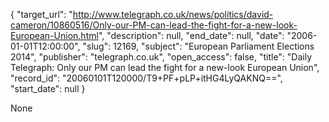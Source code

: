 {
  "target_url": "http://www.telegraph.co.uk/news/politics/david-cameron/10860516/Only-our-PM-can-lead-the-fight-for-a-new-look-European-Union.html", 
  "description": null, 
  "end_date": null, 
  "date": "2006-01-01T12:00:00", 
  "slug": 12169, 
  "subject": "European Parliament Elections 2014", 
  "publisher": "telegraph.co.uk", 
  "open_access": false, 
  "title": "Daily Telegraph: Only our PM can lead the fight for a new-look European Union", 
  "record_id": "20060101T120000/T9+PF+pLP+itHG4LyQAKNQ==", 
  "start_date": null
}

None